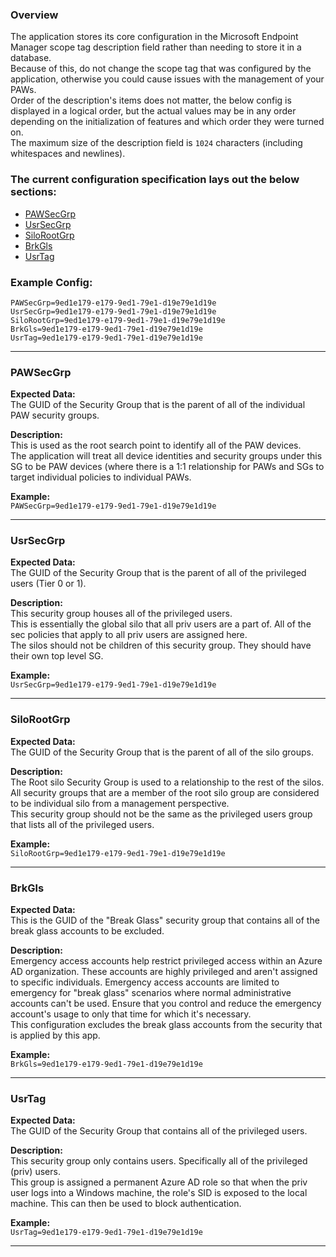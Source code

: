 ### Overview

The application stores its core configuration in the Microsoft Endpoint Manager scope tag description field rather than needing to store it in a database.   
Because of this, do not change the scope tag that was configured by the application, otherwise you could cause issues with the management of your PAWs.   
Order of the description's items does not matter, the below config is displayed in a logical order, but the actual values may be in any order depending on the initialization of features and which order they were turned on.   
The maximum size of the description field is `1024` characters (including whitespaces and newlines).

### The current configuration specification lays out the below sections:
- [PAWSecGrp](#PAWSecGrp)
- [UsrSecGrp](#UsrSecGrp)
- [SiloRootGrp](#SiloRootGrp)
- [BrkGls](#BrkGls)
- [UsrTag](#UsrTag)

### Example Config:

```
PAWSecGrp=9ed1e179-e179-9ed1-79e1-d19e79e1d19e
UsrSecGrp=9ed1e179-e179-9ed1-79e1-d19e79e1d19e
SiloRootGrp=9ed1e179-e179-9ed1-79e1-d19e79e1d19e
BrkGls=9ed1e179-e179-9ed1-79e1-d19e79e1d19e
UsrTag=9ed1e179-e179-9ed1-79e1-d19e79e1d19e
```

---

### PAWSecGrp
**Expected Data:**   
The GUID of the Security Group that is the parent of all of the individual PAW security groups.

**Description:**   
This is used as the root search point to identify all of the PAW devices.   
The application will treat all device identities and security groups under this SG to be PAW devices (where there is a 1:1 relationship for PAWs and SGs to target individual policies to individual PAWs.

**Example:**   
`PAWSecGrp=9ed1e179-e179-9ed1-79e1-d19e79e1d19e`

---

### UsrSecGrp
**Expected Data:**   
The GUID of the Security Group that is the parent of all of the privileged users (Tier 0 or 1).

**Description:**   
This security group houses all of the privileged users.   
This is essentially the global silo that all priv users are a part of. All of the sec policies that apply to all priv users are assigned here.   
The silos should not be children of this security group. They should have their own top level SG.

**Example:**   
`UsrSecGrp=9ed1e179-e179-9ed1-79e1-d19e79e1d19e`

---

### SiloRootGrp
**Expected Data:**   
The GUID of the Security Group that is the parent of all of the silo groups.

**Description:**    
The Root silo Security Group is used to a relationship to the rest of the silos.   
All security groups that are a member of the root silo group are considered to be individual silo from a management perspective.   
This security group should not be the same as the privileged users group that lists all of the privileged users.

**Example:**   
`SiloRootGrp=9ed1e179-e179-9ed1-79e1-d19e79e1d19e`

---

### BrkGls
**Expected Data:**   
This is the GUID of the "Break Glass" security group that contains all of the break glass accounts to be excluded.

**Description:**   
Emergency access accounts help restrict privileged access within an Azure AD organization. These accounts are highly privileged and aren't assigned to specific individuals. Emergency access accounts are limited to emergency for "break glass" scenarios where normal administrative accounts can't be used. Ensure that you control and reduce the emergency account's usage to only that time for which it's necessary.   
This configuration excludes the break glass accounts from the security that is applied by this app.

**Example:**   
`BrkGls=9ed1e179-e179-9ed1-79e1-d19e79e1d19e`

---

### UsrTag
**Expected Data:**   
The GUID of the Security Group that contains all of the privileged users.

**Description:**   
This security group only contains users. Specifically all of the privileged (priv) users.   
This group is assigned a permanent Azure AD role so that when the priv user logs into a Windows machine, the role's SID is exposed to the local machine. This can then be used to block authentication.

**Example:**   
`UsrTag=9ed1e179-e179-9ed1-79e1-d19e79e1d19e`

---